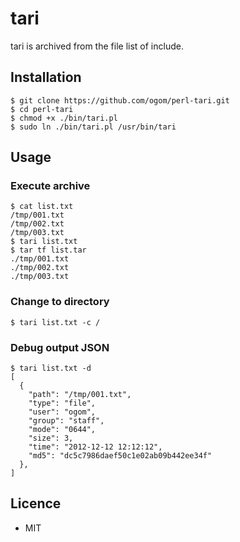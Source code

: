 tari
====

tari is archived from the file list of include.


## Installation

```
$ git clone https://github.com/ogom/perl-tari.git
$ cd perl-tari
$ chmod +x ./bin/tari.pl
$ sudo ln ./bin/tari.pl /usr/bin/tari
```


## Usage

### Execute archive

```
$ cat list.txt 
/tmp/001.txt
/tmp/002.txt
/tmp/003.txt
$ tari list.txt
$ tar tf list.tar 
./tmp/001.txt
./tmp/002.txt
./tmp/003.txt
```


### Change to directory

```
$ tari list.txt -c /
```


### Debug output JSON

```
$ tari list.txt -d
[
  {
    "path": "/tmp/001.txt",
    "type": "file",
    "user": "ogom",
    "group": "staff",
    "mode": "0644",
    "size": 3,
    "time": "2012-12-12 12:12:12",
    "md5": "dc5c7986daef50c1e02ab09b442ee34f"
  },
]
```


## Licence

* MIT

